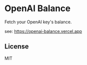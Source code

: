 # OpenAI Balance

Fetch your OpenAI key's balance.

see: <https://openai-balance.vercel.app>

## License

MIT

